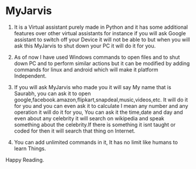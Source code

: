 # MyJarvis

1. It is a Virtual assistant purely made in Python and it has some additional features over other virtual assistants for instance if you will ask Google assistant to switch off your Device it will not be able to but when you will ask this MyJarvis to shut down your PC it will do it for you.

2. As of now I have used Windows commands to open files and to shut down PC and to perform similar actions but it can be modified by adding commands for linux and android which will make it platform Independent.

3. If you will ask MyJarvis who made you it will say My name that is Saurabh, you can ask it to open google,facebook.amazon,flipkart,snapdeal,music,videos,etc. It will do it for you and you can even ask it to calculate I mean any number and any operation it will do it for you, You can ask it the time,date and day and even about any celebrity it will search on wikipedia and speak something about the celebrity.If there is something it isnt taught or coded for then it will search that thing on Internet.

4. You can add unlimited commands in it, It has no limit like humans to learn Things.

Happy Reading.
